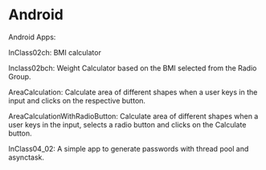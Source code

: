 # Android
Android Apps:

InClass02ch: BMI calculator

Inclass02bch: Weight Calculator based on the BMI selected from the Radio Group.

AreaCalculation: Calculate area of different shapes when a user keys in the input and clicks on the respective button.

AreaCalculationWithRadioButton: Calculate area of different shapes when a user keys in the input, selects a radio button and clicks on the Calculate button.

InClass04_02: A simple app to generate passwords with thread pool and asynctask.
